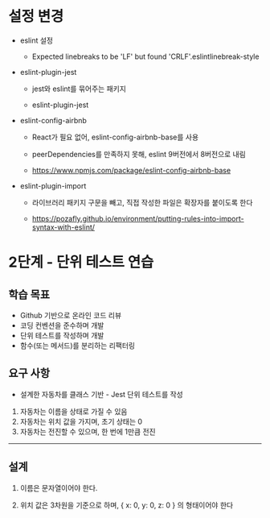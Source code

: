 # 설정 변경 

- eslint 설정 

    - Expected linebreaks to be 'LF' but found 'CRLF'.eslintlinebreak-style

- eslint-plugin-jest 

    - jest와 eslint를 묶어주는 패키지

    - eslint-plugin-jest

- eslint-config-airbnb

    - React가 필요 없어, eslint-config-airbnb-base를 사용 

    - peerDependencies를 만족하지 못해, eslint 9버전에서 8버전으로 내림 

    - https://www.npmjs.com/package/eslint-config-airbnb-base

- eslint-plugin-import 

    - 라이브러리 패키지 구문을 빼고, 직접 작성한 파일은 확장자를 붙이도록 한다

    - https://pozafly.github.io/environment/putting-rules-into-import-syntax-with-eslint/


# 2단계 - 단위 테스트 연습 

## 학습 목표 

- Github 기반으로 온라인 코드 리뷰
- 코딩 컨벤션을 준수하며 개발
- 단위 테스트를 작성하며 개발
- 함수(또는 메서드)를 분리하는 리팩터링

## 요구 사항 

- 설계한 자동차를 클래스 기반 - Jest 단위 테스트를 작성

1. 자동차는 이름을 상태로 가질 수 있음 
2. 자동차는 위치 값을 가지며, 초기 상태는 0
3. 자동차는 전진할 수 있으며, 한 번에 1만큼 전진 

---

## 설계 

1. 이름은 문자열이어야 한다.

2. 위치 값은 3차원을 기준으로 하며, { x: 0, y: 0, z: 0 } 의 형태이어야 한다
